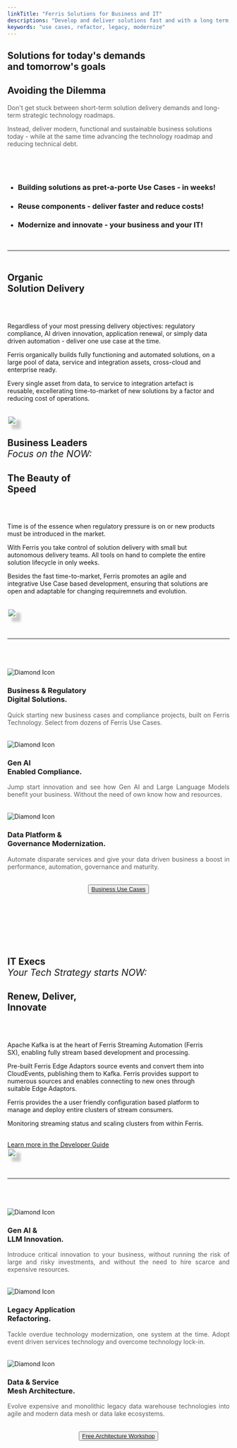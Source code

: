 ```yaml
---
linkTitle: "Ferris Solutions for Business and IT"
descriptions: "Develop and deliver solutions fast and with a long term strategy in mind"
keywords: "use cases, refactor, legacy, modernize"
---
```


<!-- SOLUTIONS HEADER -->
<section class="sub-header" id="solutions-top">
		<h1>Solutions for today's demands <br>and tomorrow's goals</h1>
		<p></p>
</section>

<!-- PAGE INTRO -->
<section class="padding-block-700" style="background-color: var(--clr-primary-white)">
  <div class="container">
    <div class="even-columns">
      <div class="flow text-left-sm-only margin" style="--flow-spacer: 1.5rem">
        <h2 class="fs-secondary-heading fw-bold">
          Avoiding the Dilemma
        </h2>
        <p class="lead-black-l" style="opacity: 0.7">
        	Don't get stuck between short-term solution delivery demands and long-term strategic technology roadmaps. 
		</p>
        <p class="lead-black-l" style="opacity: 0.7">
			Instead, deliver modern, functional and sustainable business solutions today - while at the same time advancing the 
			technology roadmap and reducing technical debt.
        </p>
      </div>
      <div>
        <ul class="numbered-items | flow" role="list" style="margin-top: 5rem" data-type="red">
          <li>
            <div class="flow" style="--flow-spacer: 1em;">
              <h3 class="numbered-items__title | fw-bold">
                Building solutions as pret-a-porte Use Cases - in weeks!
              </h3>
            </div>
          </li>
          <li>
            <div class="flow" style="--flow-spacer: 1em">
              <h3 class="numbered-items__title | fw-bold">
                Reuse components - deliver faster and reduce costs!
              </h3>
            </div>
          </li>
          <li>
            <div class="flow" style="--flow-spacer: 1em">
              <h3 class="numbered-items__title | fw-bold">
                Modernize and innovate - your business and your IT!
              </h3>
            </div>
          </li>
        </ul>
      </div>
    </div>
  </div>
</section>

<!-- Horizontal Line  -->
<hr class="hr-text-red" data-content="THE APPROACH" style="margin-block: 3rem" />

<!-- MICROSERVICES -->
<section class="padding-block-900" style="background-color: var(--clr-primary-white);">
    <div class="container">
		<h2 class="fs-secondary-heading fw-bold">Organic<br><span style="color: var(--clr-accent-red)">Solution Delivery</span></h2>
            <div class="even-columns" style="padding-top: 2rem">
                <div class="flow text-left-sm-only margin" style="--flow-spacer: 1.5rem; padding-right: 2rem">
                    <p class="lead-black-m">Regardless of your most pressing delivery objectives: regulatory compliance, AI driven innovation, application renewal, or simply data driven automation - deliver one use case at the time.</p>
                    <p class="lead-black-m">Ferris organically builds fully functioning and automated solutions, on a large pool of data, service and integration assets, cross-cloud and enterprise ready.</p>
                    <p class="lead-black-m">Every single asset from data, to service to integration artefact is reusable, excellerating time-to-market of new solutions by a factor and reducing cost of operations.</p>
                    <br>
                    <!-- <a class="read-more" style="color: var(--clr-accent-red)"
				        href="https://docs.ferrislabs.net/docs/">Learn more in the Developer Guide
			        </a> -->
                </div>
            <div>
				<img src="/img/screenshots/fx_dashboard_3.png" class="img-fluid" style="border:2px solid #fff;
					box-shadow: 10px 10px 5px #ccc;
					-moz-box-shadow: 10px 10px 5px #ccc;
					-webkit-box-shadow: 10px 10px 5px #ccc;
					-khtml-box-shadow: 10px 10px 5px #ccc;">
	        </div>
    </div>
</section>

<!-- SOLUTIONS HEADER -->
<section class="sub-header" id="solutions-business">
		<h1>Business Leaders<br><span style="font-weight: lighter; font-style: italic">Focus on the NOW:</h1>
		<p></p>
</section>

<!-- EVENT MANAGEMENT -->
<section class="padding-block-900" style="background-color: var(--clr-primary-white);">
    <div class="container">
        <h2 class="fs-secondary-heading fw-bold">The Beauty of<br><span style="color: var(--clr-accent-red)">Speed</span></h2>
            <div class="even-columns" style="padding-top: 2rem">
                <div class="flow text-left-sm-only margin" style="--flow-spacer: 1.5rem; padding-right: 2rem">
                    <p class="lead-black-m">Time is of the essence when regulatory pressure is on or new products must be introduced in the market.</p>
                    <p class="lead-black-m">With Ferris you take control of solution delivery with small but autonomous delivery teams. All tools on hand to complete the entire solution lifecycle in only weeks.</p>
                    <p class="lead-black-m">Besides the fast time-to-market, Ferris promotes an agile and integrative Use Case based development, ensuring that solutions are open and adaptable for changing requiremnets and evolution.</p>
                    <br>
                </div>
            <div>
				<img src="/img/screenshots/fx_projects_2.png" class="img-fluid" style="border:2px solid #fff;
					box-shadow: 10px 10px 5px #ccc;
					-moz-box-shadow: 10px 10px 5px #ccc;
					-webkit-box-shadow: 10px 10px 5px #ccc;
					-khtml-box-shadow: 10px 10px 5px #ccc;">
	        </div>
    </div>
</section>

<!-- Horizontal Line  -->
<hr class="hr-text-red" data-content="INNOVATION INCLUDED:" style="margin-block: 3rem" />

<!-- Business Innovation section-->
<section class="padding-block-400" style="padding-bottom: 5rem">
  <div class="container">
    <div class="three-columns">
		<div class="column-noborder">
	  		<img src="/img/diamond-1.svg"
        	alt="Diamond Icon"
          	style="padding-top: 1.2rem; max-height: 100px"/>
       			<h3 class="fs-sub-heading fw-bold">Business & Regulatory<br>Digital Solutions.</h3>
        		<p class="fw-regular"
          			style="color: var(--clr-primary-black); text-align: justify; font-size: var(--fs-600); opacity: 0.7;">
          			Quick starting new business cases and compliance projects, built on Ferris Technology. Select from dozens of Ferris Use Cases.
      			</p>
		</div>
    <div class="three-columns">
		<div class="column-noborder">
	  		<img src="/img/diamond-2.svg"
        	alt="Diamond Icon"
          	style="padding-top: 1.2rem; max-height: 100px"/>
       			<h3 class="fs-sub-heading fw-bold">Gen AI<br>Enabled Compliance.</h3>
        		<p class="fw-regular"
          			style="color: var(--clr-primary-black); text-align: justify; font-size: var(--fs-600); opacity: 0.7;">
          			Jump start innovation and see how Gen AI and Large Language Models benefit your business. Without the need of own know how and resources.
      			</p>
		</div>
	</div>
	    <div class="three-columns">
		<div class="column-noborder">
	  		<img src="/img/diamond-3.svg"
        	alt="Diamond Icon"
          	style="padding-top: 1.2rem; max-height: 100px"/>
       			<h3 class="fs-sub-heading fw-bold">Data Platform &<br>Governance Modernization.</h3>
        		<p class="fw-regular"
          			style="color: var(--clr-primary-black); text-align: justify; font-size: var(--fs-600); opacity: 0.7;">
          			Automate disparate services and give your data driven business a boost in performance, automation, governance and maturity.
      			</p>
		</div>
	</div>
	<div>
	</div>
	<div style="text-align: center;">
    	<button class="button" style="margin: 2rem auto; display: block;">
		<a href="https://docs.ferrislabs.net/docs/solutions/" target="_blank">Business Use Cases</a></button>
	</div>
</section>

<!-- FERRIS PLATFORM -->
<section class="sub-header" id="it-strategy">
		<h1>IT Execs<br><span style="font-weight: lighter; font-style: italic">Your Tech Strategy starts NOW:</h1>
		<p></p>
</section>

<!-- IT Strategy -->
<section class="padding-block-900" style="background-color: var(--clr-primary-white);">
    <div class="container">
        <h2 class="fs-secondary-heading fw-bold">Renew, Deliver,<br><span style="color: var(--clr-accent-red)">Innovate</span></h2>
            <div class="even-columns" style="padding-top: 2rem">
                <div class="flow text-left-sm-only margin" style="--flow-spacer: 1.5rem; padding-right: 2rem">
                    <p class="lead-black-m">Apache Kafka is at the heart of Ferris Streaming Automation (Ferris SX), 
                    enabling fully stream based development and processing.</p>
                    <p class="lead-black-m">Pre-built Ferris Edge Adaptors source events and convert them into CloudEvents, publishing them to Kafka. Ferris provides support to numerous sources and enables connecting to new ones through suitable Edge Adaptors.</p>
                    <p class="lead-black-m">Ferris provides the a user friendly configuration based platform to manage and deploy entire clusters of stream consumers.</p>
                    <p class="lead-black-m">Monitoring streaming status and scaling clusters from within Ferris.</p>
                    <br>
                    <a class="read-more" style="color: var(--clr-accent-red)"
				        href="https://docs.ferrislabs.net/docs/">Learn more in the Developer Guide
			        </a>
                </div>
            <div>
				<img src="/img/screenshots/fx_projects_3.png" class="img-fluid" style="border:2px solid #fff;
					box-shadow: 10px 10px 5px #ccc;
					-moz-box-shadow: 10px 10px 5px #ccc;
					-webkit-box-shadow: 10px 10px 5px #ccc;
					-khtml-box-shadow: 10px 10px 5px #ccc;">
	        </div>
    </div>
</section>

<!-- Horizontal Line  -->
<hr class="hr-text-black" data-content="LIMITLESS FUNCTIONALITY" style="margin-block: 3rem" />

<!-- IT Innovation section-->
<section class="padding-block-400" style="padding-bottom: 5rem">
  <div class="container">
    <div class="three-columns">
		<div class="column-noborder">
	  		<img src="/img/diamond-1.svg"
        	alt="Diamond Icon"
          	style="padding-top: 1.2rem; max-height: 100px"/>
       			<h3 class="fs-sub-heading fw-bold">Gen AI &<br>LLM Innovation.</h3>
        		<p class="fw-regular"
          			style="color: var(--clr-primary-black); text-align: justify; font-size: var(--fs-600); opacity: 0.7;">
          			Introduce critical innovation to your business, without running the risk of large and risky investments, and without the need to hire scarce and expensive resources.
      			</p>
		</div>
    <div class="three-columns">
		<div class="column-noborder">
	  		<img src="/img/diamond-2.svg"
        	alt="Diamond Icon"
          	style="padding-top: 1.2rem; max-height: 100px"/>
       			<h3 class="fs-sub-heading fw-bold">Legacy Application<br>Refactoring.</h3>
        		<p class="fw-regular"
          			style="color: var(--clr-primary-black); text-align: justify; font-size: var(--fs-600); opacity: 0.7;">
          			Tackle overdue technology modernization, one system at the time. Adopt event driven services technology and overcome technology lock-in.
      			</p>
		</div>
	</div>
	    <div class="three-columns">
		<div class="column-noborder">
	  		<img src="/img/diamond-3.svg"
        	alt="Diamond Icon"
          	style="padding-top: 1.2rem; max-height: 100px"/>
       			<h3 class="fs-sub-heading fw-bold">Data & Service<br>Mesh Architecture.</h3>
        		<p class="fw-regular"
          			style="color: var(--clr-primary-black); text-align: justify; font-size: var(--fs-600); opacity: 0.7;">
          			Evolve expensive and monolithic legacy data warehouse technologies into agile and modern data mesh or data lake ecosystems. 
      			</p>
		</div>
	</div>
	<div>
	</div>
		<div style="text-align: center;">
    	<button class="button" style="margin: 2rem auto; display: block;">
		<a href="https://m.ferrislabs.net/fl-quickstarter" target="_blank">Free Architecture Workshop</a></button>
	</div>
</section>

<!-- Ferris Newsletter Modal -->
<script src="//m.ferrislabs.net/focus/3.js" type="text/javascript" charset="utf-8"
async="async"></script>

<!-- Calendly badge widget begin -->
<link href="https://assets.calendly.com/assets/external/widget.css" rel="stylesheet">
<script src="https://assets.calendly.com/assets/external/widget.js" type="text/javascript" async></script>
<script type="text/javascript">window.onload = function () { Calendly.initBadgeWidget({ url: 'https://calendly.com/ferris-intro/30min?hide_event_type_details=1&primary_color=b81414', text: 'Book a Ferris Demo', color: '#b81414', textColor: '#ffffff', branding: false }); }</script>
<!-- Calendly badge widget end -->
